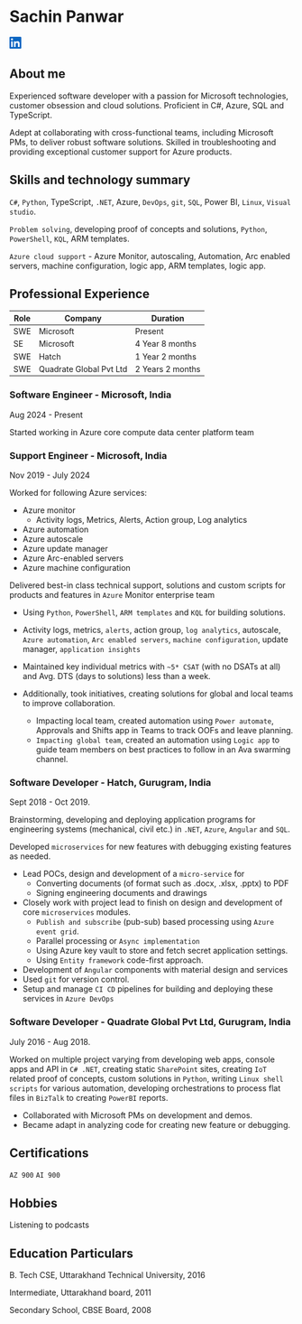 # Sachin Panwar

[![LinkedIn](./assets/img/in-21.png)](https://www.linkedin.com/in/sachinpanwar)

## About me

Experienced software developer with a passion for Microsoft technologies, customer obsession and cloud solutions.
Proficient in C#, Azure, SQL and TypeScript.

Adept at collaborating with cross-functional teams, including Microsoft PMs, to deliver robust software solutions.
Skilled in troubleshooting and providing exceptional customer support for Azure products.

## Skills and technology summary

`C#`, `Python`, TypeScript, `.NET`, Azure, `DevOps`, `git`, `SQL`, Power BI, `Linux`, `Visual studio`.

`Problem solving`, developing proof of concepts and solutions, `Python`, `PowerShell`, `KQL`, ARM templates.

`Azure cloud support` - Azure Monitor, autoscaling, Automation, Arc enabled servers, machine configuration, logic app, ARM templates, logic app.

## Professional Experience

| Role                  | Company                 | Duration |
|---|---|---|
| SWE     | Microsoft               | Present |
| SE      | Microsoft               | 4 Year 8 months |
| SWE     | Hatch                   | 1 Year 2 months |
| SWE  | Quadrate Global Pvt Ltd | 2 Years 2 months |

### Software Engineer - Microsoft, India

Aug 2024 - Present

Started working in Azure core compute data center platform team

### Support Engineer - Microsoft, India

Nov 2019 - July 2024

Worked for following Azure services:
- Azure monitor
  - Activity logs, Metrics, Alerts, Action group, Log analytics
- Azure automation
- Azure autoscale
- Azure update manager
- Azure Arc-enabled servers
- Azure machine configuration

Delivered best-in class technical support, solutions and custom scripts for products and features in `Azure` Monitor enterprise team
- Using `Python`, `PowerShell`, `ARM templates` and `KQL` for building solutions.
- Activity logs, metrics, `alerts`, action group, `log analytics`, autoscale, `Azure automation`, `Arc enabled servers`, `machine configuration`, update manager, `application insights`
- Maintained key individual metrics with `~5* CSAT` (with no DSATs at all) and Avg. DTS (days to solutions) less
than a week.

- Additionally, took initiatives, creating solutions for global and local teams to improve collaboration.
  - Impacting local team, created automation using `Power automate`, Approvals and Shifts app in Teams to track OOFs and leave planning.
  - `Impacting global team`, created an automation using `Logic app` to guide team members on best practices to follow in an Ava swarming channel.

### Software Developer - Hatch, Gurugram, India

Sept 2018 - Oct 2019.

Brainstorming, developing and deploying application programs for engineering systems (mechanical, civil etc.) in `.NET`, `Azure`, `Angular` and `SQL`.

Developed `microservices` for new features with debugging existing features as needed.

- Lead POCs, design and development of a `micro-service` for
  - Converting documents (of format such as .docx, .xlsx, .pptx) to PDF
  - Signing engineering documents and drawings
- Closely work with project lead to finish on design and development of core `microservices` modules.
  - `Publish and subscribe` (pub-sub) based processing using `Azure event grid`.
  - Parallel processing or `Async implementation`
  - Using Azure key vault to store and fetch secret application settings.
  - Using `Entity framework` code-first approach.
- Development of `Angular` components with material design and services
- Used `git` for version control.
- Setup and manage `CI CD` pipelines for building and deploying these services in `Azure DevOps`

### Software Developer - Quadrate Global Pvt Ltd, Gurugram, India

July 2016 - Aug 2018.

Worked on multiple project varying from developing web apps, console apps and API in `C# .NET`, creating static `SharePoint` sites, creating `IoT` related proof of concepts, custom solutions in `Python`, writing `Linux shell scripts` for various automation, developing orchestrations to process flat files in `BizTalk` to creating `PowerBI` reports.

- Collaborated with Microsoft PMs on development and demos.
- Became adapt in analyzing code for creating new feature or debugging.


## Certifications

`AZ 900` `AI 900`

## Hobbies

Listening to podcasts

## Education Particulars

B. Tech CSE, Uttarakhand Technical University, 2016

Intermediate, Uttarakhand board, 2011

Secondary School, CBSE Board, 2008

<br/>
<script src="assets/scripts/home.js" type="text/javascript"></script>
